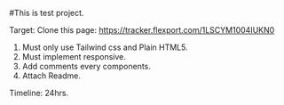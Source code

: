 #This is test project. 

Target: Clone this page: https://tracker.flexport.com/1LSCYM1004IUKN0

1. Must only use Tailwind css and Plain HTML5.
2. Must implement responsive.
3. Add comments every components.
4. Attach Readme.

Timeline: 24hrs.
